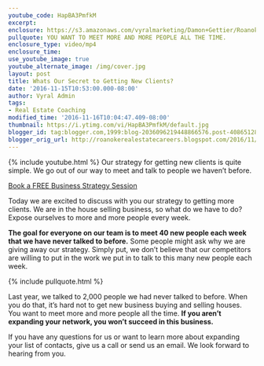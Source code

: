 ```yaml
---
youtube_code: HapBA3PmfkM
excerpt:
enclosure: https://s3.amazonaws.com/vyralmarketing/Damon+Gettier/Roanoke+Real+Estate+Agent-+This+is+how+we+attract+clients.mp4
pullquote: YOU WANT TO MEET MORE AND MORE PEOPLE ALL THE TIME.
enclosure_type: video/mp4
enclosure_time:
use_youtube_image: true
youtube_alternate_image: /img/cover.jpg
layout: post
title: Whats Our Secret to Getting New Clients?
date: '2016-11-15T10:53:00.000-08:00'
author: Vyral Admin
tags:
- Real Estate Coaching
modified_time: '2016-11-16T10:04:47.409-08:00'
thumbnail: https://i.ytimg.com/vi/HapBA3PmfkM/default.jpg
blogger_id: tag:blogger.com,1999:blog-2036096219448866576.post-408651283762056597
blogger_orig_url: http://roanokerealestatecareers.blogspot.com/2016/11/whats-our-secret-to-getting-new-clients.html
---
```

{% include youtube.html %}
Our strategy for getting new clients is quite simple. We go out of our way to meet and talk to people we haven’t before.

<a href="http://damongettier.com/join/" target="_blank">Book a FREE Business Strategy Session</a>

Today we are excited to discuss with you our strategy to getting more clients. We are in the house selling business, so what do we have to do? Expose ourselves to more and more people every week.

 **The goal for everyone on our team is to meet 40 new people each week that we have never talked to before.** Some people might ask why we are giving away our strategy. Simply put, we don’t believe that our competitors are willing to put in the work we put in to talk to this many new people each week.

{% include pullquote.html %}

 Last year, we talked to 2,000 people we had never talked to before. When you do that, it’s hard not to get new business buying and selling houses. You want to meet more and more people all the time. **If you aren’t expanding your network, you won’t succeed in this business.**

 If you have any questions for us or want to learn more about expanding your list of contacts, give us a call or send us an email. We look forward to hearing from you.
